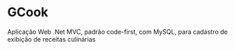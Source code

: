 # GCook
Aplicação Web .Net MVC, padrão code-first, com MySQL, para cadastro de exibição de receitas culinárias 
